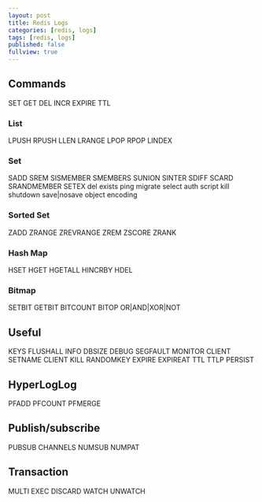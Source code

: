 ```yaml
---
layout: post
title: Redis Logs
categories: [redis, logs]
tags: [redis, logs]
published: false
fullview: true
---
```


## Commands

SET
GET
DEL
INCR
EXPIRE
TTL

### List

LPUSH
RPUSH
LLEN
LRANGE
LPOP
RPOP
LINDEX

### Set

SADD
SREM
SISMEMBER
SMEMBERS
SUNION
SINTER
SDIFF
SCARD
SRANDMEMBER
SETEX
del
exists
ping
migrate
select
auth
script kill
shutdown save|nosave
object encoding

### Sorted Set

ZADD
ZRANGE
ZREVRANGE
ZREM
ZSCORE
ZRANK

### Hash Map

HSET
HGET
HGETALL
HINCRBY
HDEL

### Bitmap

SETBIT
GETBIT
BITCOUNT
BITOP OR|AND|XOR|NOT

## Useful

KEYS
FLUSHALL
INFO
DBSIZE
DEBUG SEGFAULT
MONITOR
CLIENT SETNAME
CLIENT KILL
RANDOMKEY
EXPIRE
EXPIREAT
TTL
TTLP
PERSIST

## HyperLogLog

PFADD
PFCOUNT
PFMERGE

## Publish/subscribe

PUBSUB
  CHANNELS
  NUMSUB
  NUMPAT

## Transaction

MULTI
EXEC
DISCARD
WATCH
UNWATCH
